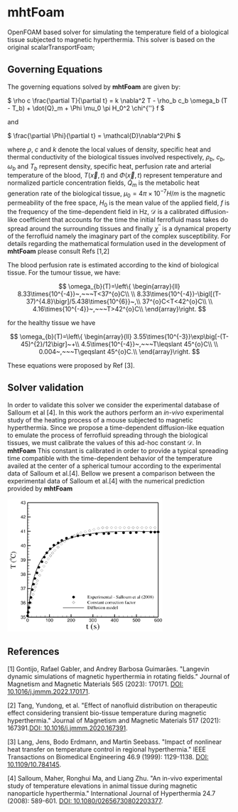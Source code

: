 # mhtFoam

OpenFOAM based solver for simulating the temperature field of a biological tissue subjected to magnetic hyperthermia. This solver is based on the original scalarTransportFoam;

## Governing Equations

The governing equations solved by **mhtFoam** are given by:

$
\rho c \frac{\partial T}{\partial t} = k \nabla^2 T - \rho_b c_b \omega_b (T - T_b) + \dot{Q}_m + \Phi \mu_0 \pi H_0^2 \chi^{''} f
$

and

$
\frac{\partial \Phi}{\partial t} = \mathcal{D}\nabla^2\Phi
$

where $\rho$, $c$ and $k$ denote the local values of density, specific heat and thermal conductivity of the biological tissues involved respectively, $\rho_b$, $c_b$, $\omega_b$ and $T_b$ represent density, specific heat, perfusion rate and arterial temperature of the blood, $T(\vec{x},t)$ and $\Phi (\vec{x},t)$ represent temperature and normalized particle concentration fields, $\dot{Q}_m$ is the metabolic heat generation rate of the biological tissue, $\mu_0 = 4 \pi \times 10^{-7} H/m$ is the magnetic permeability of the free space, $H_0$ is the mean value of the applied field, $f$ is the frequency of the time-dependent field in Hz, $\mathcal{D}$ is a calibrated diffusion-like coefficient that accounts for the time the initial ferrofluid mass takes do spread around the surrounding tissues and finally $\chi^{''}$ is a dynamical property of the ferrofluid namely the imaginary part of the complex susceptibility. For details regarding the mathematical formulation used in the development of **mhtFoam** please consult Refs [1,2]

The blood perfusion rate is estimated according to the kind of biological tissue. For the tumour tissue, we have:

$$
\omega_{b}(T)=\left\{ \begin{array}{ll}
8.33\times{10^{-4}}~,~~~T<37^{o}C\\
\\
8.33\times{10^{-4}}-\bigl[(T-37)^{4.8}\bigr]/5.438\times{10^{6}}~,\\
37^{o}C<T<42^{o}C\\
\\
4.16\times{10^{-4}}~,~~~T>42^{o}C\\
\end{array}\right.
$$

for the healthy tissue we have

$$
\omega_{b}(T)=\left\{ \begin{array}{ll}
3.55\times{10^{-3}}\exp\big[-(T-45)^{2}/12\bigr]~+\\
4.5\times{10^{-4}}~,~~~T\leqslant 45^{o}C\\
 \\
0.004~,~~~T\geqslant 45^{o}C.\\
\end{array}\right.
$$

These equations were proposed by Ref [3].

## Solver validation

In order to validate this solver we consider the experimental database of Salloum et al [4]. In this work the authors perform an *in-vivo* experimental study of the heating process of a mouse subjected to magnetic hyperthermia. Since we propose a time-dependent diffusion-like equation to emulate the process of ferrofluid spreading through the biological tissues, we must calibrate the values of this ad-hoc constant $\mathcal{D}$. In **mhtFoam** This constant is calibrated in order to provide a typical spreading time compatible with the time-dependent behavior of the temperature availed at the center of a spherical tumour according to the experimental data of Salloum et al.[4]. Bellow we present a comparison between the experimental data of Salloum et al.[4] with the numerical prediction provided by **mhtFoam**

<div class="figure-center"> <img src="../../figs/mhtFoam_validation.png" width="350" height="300" /> </div> 

## References


[1] Gontijo, Rafael Gabler, and Andrey Barbosa Guimarães. "Langevin dynamic simulations of magnetic hyperthermia in rotating fields." Journal of Magnetism and Magnetic Materials 565 (2023): 170171. 
[DOI: 10.1016/j.jmmm.2022.170171](https://doi.org/10.1016/j.jmmm.2022.170171).

[2] Tang, Yundong, et al. "Effect of nanofluid distribution on therapeutic effect considering transient bio-tissue temperature during magnetic hyperthermia." Journal of Magnetism and Magnetic Materials 517 (2021): 167391.[DOI: 10.1016/j.jmmm.2020.167391](https://doi.org/10.1016/j.jmmm.2020.167391).

[3] Lang, Jens, Bodo Erdmann, and Martin Seebass. "Impact of nonlinear heat transfer on temperature control in regional hyperthermia." IEEE Transactions on Biomedical Engineering 46.9 (1999): 1129-1138. [DOI: 10.1109/10.784145](https://ieeexplore.ieee.org/document/784145).

[4] Salloum, Maher, Ronghui Ma, and Liang Zhu. "An in-vivo experimental study of temperature elevations in animal tissue during magnetic nanoparticle hyperthermia." International Journal of Hyperthermia 24.7 (2008): 589-601. [DOI: 10.1080/02656730802203377](https://doi.org/10.1080/02656730802203377).